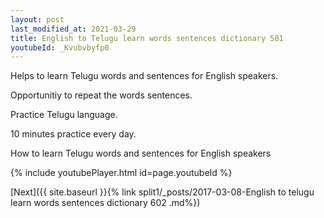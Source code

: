 ```yaml
---
layout: post
last_modified_at: 2021-03-29
title: English to Telugu learn words sentences dictionary 501 
youtubeId: _Kvubvbyfp0
---
```

 
 
Helps to learn Telugu words and sentences for English speakers.

Opportunitiy to repeat the words sentences. 

Practice Telugu language. 
 
10 minutes practice every day. 
 
How to learn Telugu words and sentences for English speakers 
 
{% include youtubePlayer.html id=page.youtubeId %}
 
 
[Next]({{ site.baseurl }}{% link  split1/_posts/2017-03-08-English to telugu learn words sentences dictionary 602 .md%})
 
